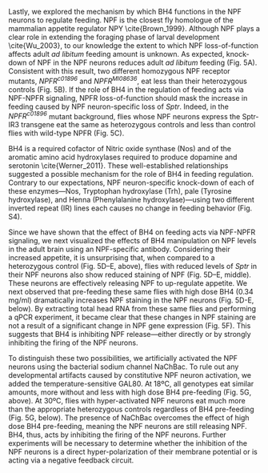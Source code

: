 Lastly, we explored the mechanism by which BH4 functions in the NPF neurons to regulate feeding.
NPF is the closest fly homologue of the mammalian appetite regulator NPY \cite{Brown_1999}.
Although NPF plays a clear role in extending the foraging phase of larval development \cite{Wu_2003}, to our knowledge the extent to which NPF loss-of-function affects adult _ad libitum_ feeding amount is unknown.
As expected, knock-down of NPF in the NPF neurons reduces adult _ad libitum_ feeding (Fig. 5A).
Consistent with this result, two different homozygous NPF receptor mutants, _NPFR<sup>c01896</sup>_ and _NPFR<sup>MI08636</sup>_, eat less than their heterozygous controls (Fig. 5B).
If the role of BH4 in the regulation of feeding acts via NPF-NPFR signaling, NPFR loss-of-function should mask the increase in feeding caused by NPF neuron-specific loss of _Sptr_.
Indeed, in the _NPFR<sup>c01896</sup>_ mutant background, flies whose NPF neurons express the Sptr-IR3 transgene eat the same as heterozygous controls and less than control flies with wild-type NPFR (Fig. 5C).

BH4 is a required cofactor of Nitric oxide synthase (Nos) and of the aromatic amino acid hydroxylases required to produce dopamine and serotonin \cite{Werner_2011}.
These well-established relationships suggested a possible mechanism for the role of BH4 in feeding regulation.
Contrary to our expectations, NPF neuron-specific knock-down of each of these enzymes—Nos, Tryptophan hydroxylase (Trh), pale (Tyrosine hydroxylase), and Henna (Phenylalanine hydroxylase)—using two different inverted repeat (IR) lines each causes no change in feeding behavior (Fig. S4).

Since we have shown that the effect of BH4 on feeding acts via NPF-NPFR signaling, we next visualized the effects of BH4 manipulation on NPF levels in the adult brain using an NPF-specific antibody.
Considering their increased appetite, it is unsurprising that, when compared to a heterozygous control (Fig. 5D–E, above), flies with reduced levels of _Sptr_ in their NPF neurons also show reduced staining of NPF (Fig. 5D–E, middle).
These neurons are effectively releasing NPF to up-regulate appetite.
We next observed that pre-feeding these same flies with high dose BH4 (0.34 mg/ml) dramatically increases NPF staining in the NPF neurons (Fig. 5D-E, below).
By extracting total head RNA from these same flies and performing a qPCR experiment, it became clear that these changes in NPF staining are not a result of a significant change in NPF gene expression (Fig. 5F).
This suggests that BH4 is inhibiting NPF release—either directly or by strongly inhibiting the firing of the NPF neurons.

To distinguish these two possibilities, we artificially activated the NPF neurons using the bacterial sodium channel NaChBac.
To rule out any developmental artifacts caused by constitutive NPF neuron activation, we added the temperature-sensitive GAL80.
At 18ºC, all genotypes eat similar amounts, more without and less with high dose BH4 pre-feeding (Fig. 5G, above).
At 30ºC, flies with hyper-activated NPF neurons eat much more than the appropriate heterozygous controls regardless of BH4 pre-feeding (Fig. 5G, below).
The presence of NaChBac overcomes the effect of high dose BH4 pre-feeding, meaning the NPF neurons are still releasing NPF.
BH4, thus, acts by inhibiting the firing of the NPF neurons.
Further experiments will be necessary to determine whether the inhibition of the NPF neurons is a direct hyper-polarization of their membrane potential or is acting via a negative feedback circuit.

